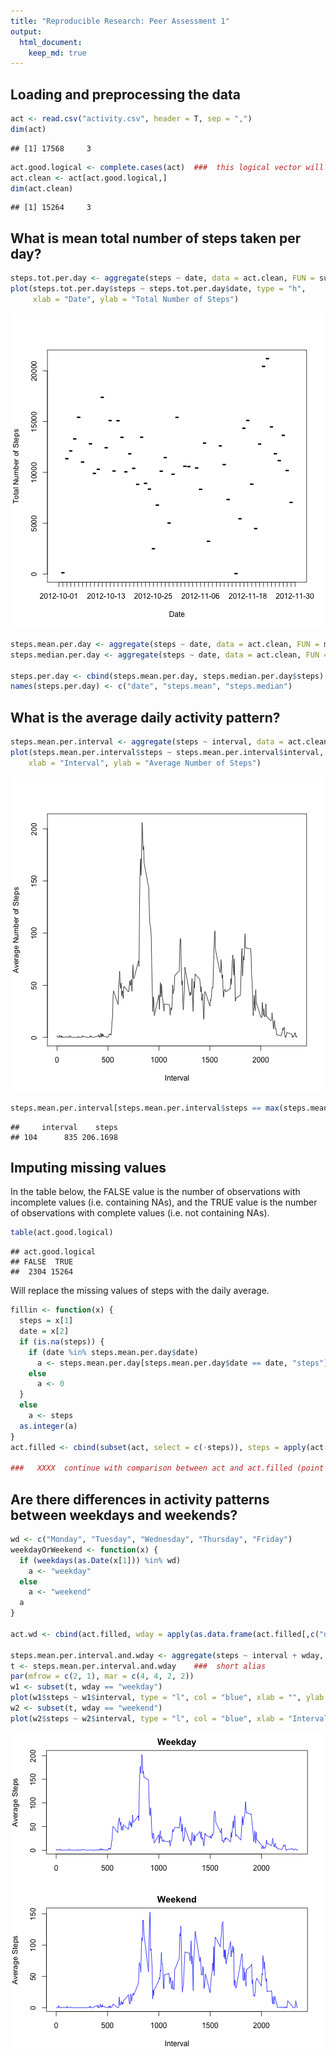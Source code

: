 ```yaml
---
title: "Reproducible Research: Peer Assessment 1"
output: 
  html_document:
    keep_md: true
---
```




## Loading and preprocessing the data


```r
act <- read.csv("activity.csv", header = T, sep = ",")
dim(act)
```

```
## [1] 17568     3
```

```r
act.good.logical <- complete.cases(act)  ###  this logical vector will be used later
act.clean <- act[act.good.logical,]
dim(act.clean)
```

```
## [1] 15264     3
```

## What is mean total number of steps taken per day?

```r
steps.tot.per.day <- aggregate(steps ~ date, data = act.clean, FUN = sum)
plot(steps.tot.per.day$steps ~ steps.tot.per.day$date, type = "h",
     xlab = "Date", ylab = "Total Number of Steps")
```

![plot of chunk unnamed-chunk-3](figure/unnamed-chunk-3-1.png) 

```r
steps.mean.per.day <- aggregate(steps ~ date, data = act.clean, FUN = mean)
steps.median.per.day <- aggregate(steps ~ date, data = act.clean, FUN = median)

steps.per.day <- cbind(steps.mean.per.day, steps.median.per.day$steps)
names(steps.per.day) <- c("date", "steps.mean", "steps.median")
```


## What is the average daily activity pattern?

```r
steps.mean.per.interval <- aggregate(steps ~ interval, data = act.clean, FUN = mean)
plot(steps.mean.per.interval$steps ~ steps.mean.per.interval$interval, type = "l",
    xlab = "Interval", ylab = "Average Number of Steps")
```

![plot of chunk unnamed-chunk-4](figure/unnamed-chunk-4-1.png) 

```r
steps.mean.per.interval[steps.mean.per.interval$steps == max(steps.mean.per.interval$steps),]
```

```
##     interval    steps
## 104      835 206.1698
```




## Imputing missing values
In the table below, the FALSE value is the number of observations with incomplete values (i.e. containing NAs), and the TRUE value is the number of observations with complete values (i.e. not containing NAs).

```r
table(act.good.logical)
```

```
## act.good.logical
## FALSE  TRUE 
##  2304 15264
```

Will replace the missing values of steps with the daily average.

```r
fillin <- function(x) {
  steps = x[1]
  date = x[2]
  if (is.na(steps)) {
    if (date %in% steps.mean.per.day$date)
      a <- steps.mean.per.day[steps.mean.per.day$date == date, "steps"]
    else
      a <- 0
  }
  else
    a <- steps
  as.integer(a)
}
act.filled <- cbind(subset(act, select = c(-steps)), steps = apply(act[,c('steps', 'date')], 1, FUN = fillin))

###   XXXX  continue with comparison between act and act.filled (point 4)
```



## Are there differences in activity patterns between weekdays and weekends?

```r
wd <- c("Monday", "Tuesday", "Wednesday", "Thursday", "Friday")
weekdayOrWeekend <- function(x) {
  if (weekdays(as.Date(x[1])) %in% wd)
    a <- "weekday"
  else
    a <- "weekend"
  a
}
  
act.wd <- cbind(act.filled, wday = apply(as.data.frame(act.filled[,c("date")]), 1, FUN = weekdayOrWeekend))

steps.mean.per.interval.and.wday <- aggregate(steps ~ interval + wday, data = act.wd, FUN = mean)
t <- steps.mean.per.interval.and.wday    ###  short alias
par(mfrow = c(2, 1), mar = c(4, 4, 2, 2))
w1 <- subset(t, wday == "weekday")
plot(w1$steps ~ w1$interval, type = "l", col = "blue", xlab = "", ylab = "Average Steps", main = "Weekday")
w2 <- subset(t, wday == "weekend")
plot(w2$steps ~ w2$interval, type = "l", col = "blue", xlab = "Interval", ylab = "Average Steps", main = "Weekend")
```

![plot of chunk unnamed-chunk-7](figure/unnamed-chunk-7-1.png) 

